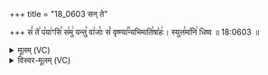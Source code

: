 +++
title = "18_0603 सन् ते"

+++
सं꣢ ते꣣ प꣡या꣢ꣳसि꣣ स꣡मु꣢ यन्तु꣣ वा꣢जाः꣣ सं꣡ वृष्ण्या꣢꣯न्यभिमाति꣣षा꣡हः꣢। स्युत्त꣣मा꣡नि꣢ धिष्व ॥ 18:0603 ॥

<details><summary>मूलम् (VC)</summary>

सं꣢ ते꣣ प꣡या꣢ꣳसि꣣ स꣡मु꣢ यन्तु꣣ वा꣢जाः꣣ सं꣢꣯ वृष्ण्या꣢꣯न्यभिमाति꣣षा꣡हः꣢ । आ꣣प्या꣡य꣢मानो अ꣣मृ꣡ता꣢य सोम दि꣣वि꣡ श्रवा꣢꣯ꣳस्युत्त꣣मा꣡नि꣢ धिष्व ॥६०३॥
</details>

<details><summary>विस्वर-मूलम् (VC)</summary>

सं ते पयाꣳसि समु यन्तु वाजाः सं वृष्ण्यान्यभिमातिषाहः । आप्यायमानो अमृताय सोम दिवि श्रवाꣳस्युत्तमानि धिष्व ॥६०३॥
</details>